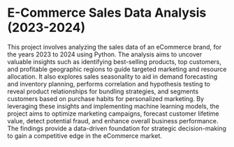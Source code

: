 # E-Commerce Sales Data Analysis (2023-2024)

This project involves analyzing the sales data of an eCommerce brand, for the years 2023 to 2024 using Python. The analysis aims to uncover valuable insights such as identifying best-selling products, top customers, and profitable geographic regions to guide targeted marketing and resource allocation. It also explores sales seasonality to aid in demand forecasting and inventory planning, performs correlation and hypothesis testing to reveal product relationships for bundling strategies, and segments customers based on purchase habits for personalized marketing. By leveraging these insights and implementing machine learning models, the project aims to optimize marketing campaigns, forecast customer lifetime value, detect potential fraud, and enhance overall business performance. The findings provide a data-driven foundation for strategic decision-making to gain a competitive edge in the eCommerce market.
